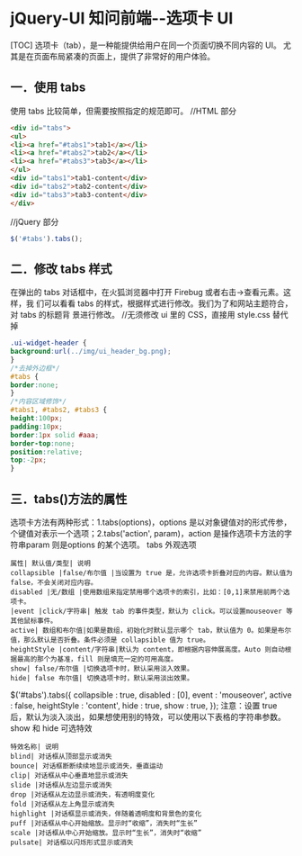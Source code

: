 # jQuery-UI 知问前端--选项卡 UI
[TOC]
选项卡（tab），是一种能提供给用户在同一个页面切换不同内容的 UI。 尤其是在页面布局紧凑的页面上，提供了非常好的用户体验。

## 一．使用 tabs
使用 tabs 比较简单，但需要按照指定的规范即可。
//HTML 部分
```html
<div id="tabs">
<ul>
<li><a href="#tabs1">tab1</a></li>
<li><a href="#tabs2">tab2</a></li>
<li><a href="#tabs3">tab3</a></li>
</ul>
<div id="tabs1">tab1-content</div>
<div id="tabs2">tab2-content</div>
<div id="tabs3">tab3-content</div>
</div>
```
//jQuery 部分
```javascript
$('#tabs').tabs();
```

## 二．修改 tabs 样式
在弹出的 tabs 对话框中，在火狐浏览器中打开 Firebug 或者右击->查看元素。这样，我
们可以看看 tabs 的样式，根据样式进行修改。我们为了和网站主题符合，对 tabs 的标题背
景进行修改。
//无须修改 ui 里的 CSS，直接用 style.css 替代掉
```css
.ui-widget-header {
background:url(../img/ui_header_bg.png);
}
/*去掉外边框*/
#tabs {
border:none;
}
/*内容区域修饰*/
#tabs1, #tabs2, #tabs3 {
height:100px;
padding:10px;
border:1px solid #aaa;
border-top:none;
position:relative;
top:-2px;
}
```
## 三．tabs()方法的属性
选项卡方法有两种形式：1.tabs(options)，options 是以对象键值对的形式传参，个键值对表示一个选项；2.tabs('action', param)，action 是操作选项卡方法的字符串param 则是options 的某个选项。
tabs 外观选项
```table
属性| 默认值/类型| 说明
collapsible |false/布尔值 |当设置为 true 是，允许选项卡折叠对应的内容。默认值为 false，不会关闭对应内容。
disabled |无/数组 |使用数组来指定禁用哪个选项卡的索引，比如：[0,1]来禁用前两个选项卡。
|event |click/字符串| 触发 tab 的事件类型，默认为 click。可以设置mouseover 等其他鼠标事件。
active| 数组和布尔值|如果是数组，初始化时默认显示哪个 tab，默认值为 0。如果是布尔值，那么默认是否折叠。条件必须是 collapsible 值为 true。
heightStyle |content/字符串|默认为 content，即根据内容伸展高度。Auto 则自动根据最高的那个为基准，fill 则是填充一定的可用高度。
show| false/布尔值 |切换选项卡时，默认采用淡入效果。
hide| false 布尔值| 切换选项卡时，默认采用淡出效果。
```
$('#tabs').tabs({
collapsible : true,
disabled : [0],
event : 'mouseover',
active : false,
heightStyle : 'content',
hide : true,
show : true,
});
注意：设置 true 后，默认为淡入淡出，如果想使用别的特效，可以使用以下表格的字符串参数。
show 和 hide 可选特效
```table
特效名称| 说明
blind| 对话框从顶部显示或消失
bounce| 对话框断断续续地显示或消失，垂直运动
clip| 对话框从中心垂直地显示或消失
slide |对话框从左边显示或消失
drop |对话框从左边显示或消失，有透明度变化
fold |对话框从左上角显示或消失
highlight |对话框显示或消失，伴随着透明度和背景色的变化
puff |对话框从中心开始缩放。显示时“收缩”，消失时“生长”
scale |对话框从中心开始缩放。显示时“生长”，消失时“收缩”
pulsate| 对话框以闪烁形式显示或消失
```


